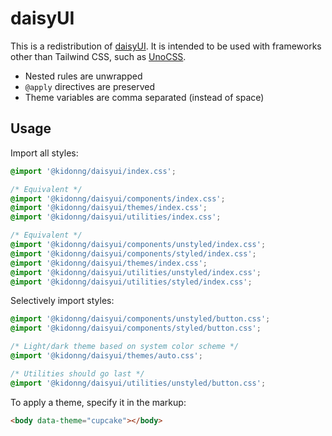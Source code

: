 # daisyUI

This is a redistribution of [daisyUI](https://github.com/saadeghi/daisyui). It is intended to be used with frameworks other than Tailwind CSS, such as [UnoCSS](https://github.com/kidonng/unocss-preset-daisy).

- Nested rules are unwrapped
- `@apply` directives are preserved
- Theme variables are comma separated (instead of space)

## Usage

Import all styles:

```css
@import '@kidonng/daisyui/index.css';

/* Equivalent */
@import '@kidonng/daisyui/components/index.css';
@import '@kidonng/daisyui/themes/index.css';
@import '@kidonng/daisyui/utilities/index.css';

/* Equivalent */
@import '@kidonng/daisyui/components/unstyled/index.css';
@import '@kidonng/daisyui/components/styled/index.css';
@import '@kidonng/daisyui/themes/index.css';
@import '@kidonng/daisyui/utilities/unstyled/index.css';
@import '@kidonng/daisyui/utilities/styled/index.css';
```

Selectively import styles:

```css
@import '@kidonng/daisyui/components/unstyled/button.css';
@import '@kidonng/daisyui/components/styled/button.css';

/* Light/dark theme based on system color scheme */
@import '@kidonng/daisyui/themes/auto.css';

/* Utilities should go last */
@import '@kidonng/daisyui/utilities/unstyled/button.css';
```

To apply a theme, specify it in the markup:

```html
<body data-theme="cupcake"></body>
```
